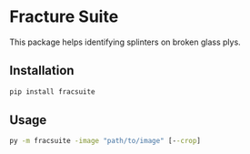 # Fracture Suite

This package helps identifying splinters on broken glass plys.

## Installation

```bat
pip install fracsuite
```

## Usage
```bat
py -m fracsuite -image "path/to/image" [--crop]
```